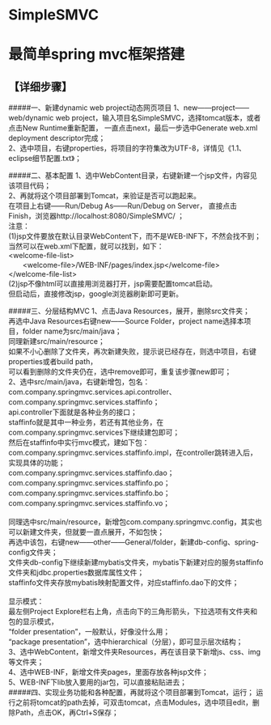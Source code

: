 # SimpleSMVC
最简单spring mvc框架搭建
===
【详细步骤】
---
#####一、新建dynamic web project动态网页项目
1、new——project——web/dynamic web project，输入项目名SimpleSMVC，选择tomcat版本，或者点击New Runtime重新配置，
一直点击next，最后一步选中Generate web.xml deployment descriptor完成；<br>
2、选中项目，右键properties，将项目的字符集改为UTF-8，详情见《1.1、eclipse细节配置.txt》；<br>

#####二、基本配置
1、选中WebContent目录，右键新建一个jsp文件，内容见该项目代码；<br>
2、再就将这个项目部署到Tomcat，来验证是否可以跑起来。<br>
在项目上右键——Run/Debug As——Run/Debug on Server，
直接点击Finish，浏览器http://localhost:8080/SimpleSMVC/ ；<br>
注意：<br>
(1)jsp文件要放在默认目录WebContent下，而不是WEB-INF下，不然会找不到；<br>
当然可以在web.xml下配置，就可以找到，如下：<br>
&lt;welcome-file-list&gt;<br>
　　&lt;welcome-file&gt;/WEB-INF/pages/index.jsp&lt;/welcome-file&gt;<br>
&lt;/welcome-file-list&gt;<br>
(2)jsp不像html可以直接用浏览器打开，jsp需要配置tomcat启动。<br>
但启动后，直接修改jsp，google浏览器刷新即可更新。

#####三、分层结构MVC
1、点击Java Resources，展开，删除src文件夹；<br>
再选中Java Resources右键new——Source Folder，project name选择本项目，folder name为src/main/java；<br>
同理新建src/main/resource；<br>
如果不小心删除了文件夹，再次新建失败，提示说已经存在，则选中项目，右键properties或者build path，<br>
可以看到删除的文件夹仍在，选中remove即可，重复该步骤new即可；<br>
2、选中src/main/java，右键新增包，包名：<br>
com.company.springmvc.services.api.controller、com.company.springmvc.services.staffinfo；<br>
api.controller下面就是各种业务的接口；<br>
staffinfo就是其中一种业务，若还有其他业务，在com.company.springmvc.services下继续建包即可；<br>
然后在staffinfo中实行mvc模式，建如下包：<br>
com.company.springmvc.services.staffinfo.impl，在controller跳转进入后，实现具体的功能；<br>
com.company.springmvc.services.staffinfo.dao；<br>
com.company.springmvc.services.staffinfo.po；<br>
com.company.springmvc.services.staffinfo.bo；<br>
com.company.springmvc.services.staffinfo.vo；<br>
<br>
同理选中src/main/resource，新增包com.company.springmvc.config，其实也可以新建文件夹，但就要一直点展开，不如包快；<br>
再选中该包，右键new——other——General/folder，新建db-config、spring-config文件夹；<br>
文件夹db-config下继续新建mybatis文件夹，mybatis下新建对应的服务staffinfo文件夹和jdbc.properties数据库属性文件；<br>
staffinfo文件夹存放mybatis映射配置文件，对应staffinfo.dao下的文件；<br>
<br>
显示模式：<br>
最左侧Project Explore栏右上角，点击向下的三角形箭头，下拉选项有文件夹和包的显示模式，<br>
“folder presentation”，一般默认，好像没什么用；<br>
“package presentation”，选中hierarchical（分层），即可显示层次结构；<br>
3、选中WebContent，新增文件夹Resources，再在该目录下新增js、css、img等文件夹；<br>
4、选中WEB-INF，新增文件夹pages，里面存放各种jsp文件；<br>
5、WEB-INF下lib放入要用的jar包，可以直接粘贴进去；<br>
#####四、实现业务功能和各种配置，再就将这个项目部署到Tomcat，运行；
运行之前将tomcat的path去掉，可双击tomcat，点击Modules，选中项目edit，删除Path，点击OK，再Ctrl+S保存；<br>

